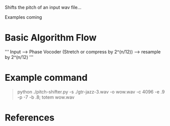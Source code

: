 Shifts the pitch of an input wav file...


Examples coming
# Basic Algorithm Flow

'''
Input --> Phase Vocoder (Stretch or compress by 2^(n/12)) --> resample by 2^(n/12)
'''

# Example command
> python ./pitch-shifter.py -s ./gtr-jazz-3.wav -o wow.wav -c 4096 -e .9 -p -7 -b .8; totem wow.wav

# References

[1]: http://www.guitarpitchshifter.com
[2]: http://www.eumus.edu.uy/eme/ensenanza/electivas/dsp/presentaciones/PhaseVocoderTutorial.pdf
[3]: http://iub.edu/~emusic/etext/synthesis/chapter4_pv.shtml
